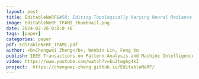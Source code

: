```yaml
---
layout: post
title: EditableNeRF&#58; Editing Topologically Varying Neural Radiance Fields by Key Points
image: EditableNeRF_TPAMI_thumbnail.png
date: 2024-02-26 0:0:0 +0
tags: [paper]
categories: paper
pdf: EditableNeRF_TPAMI.pdf
author: <b>Chengwei Zheng</b>, Wenbin Lin, Feng Xu
publish: IEEE Transactions on Pattern Analysis and Machine Intelligence (TPAMI), 2024
video: https://www.youtube.com/watch?v=Eu2twgbg4kI
project:  https://chengwei-zheng.github.io/EditableNeRF/
---
```

